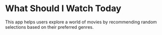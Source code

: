 # What Should I Watch Today
This app helps users explore a world of movies by recommending random selections based on their preferred genres.
